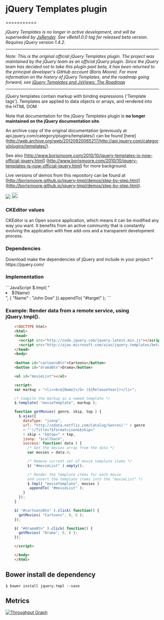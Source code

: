 # jQuery Templates plugin
===========

_jQuery Templates is no longer in active development, and will be superseded by <a href="http://github.com/borismoore/jsrender">JsRender</a>. See vBeta1.0.0 tag for released beta version. Requires jQuery version 1.4.2._

----

_Note: This is the original official jQuery Templates plugin. The project was maintained by the jQuery team as an official jQuery plugin. Since the jQuery team has decided not to take this plugin past beta, it has been returned to the principal developer's GitHub account (Boris Moore). For more information on the history of jQuery Templates, and the roadmap going forward, see <a  href="http://www.borismoore.com/2011/10/jquery-templates-and-jsviews-roadmap.html">jQuery Templates and JsViews: The Roadmap</a>_

----

jQuery templates contain markup with binding expressions ('Template tags'). Templates are applied to data objects or arrays, and rendered into the HTML DOM

Note that documentation for the _jQuery Templates_ plugin is **no longer maintained on the jQuery documentation site**. 

An archive copy of the original documentation (previously at api.jquery.com/category/plugins/templates/) can be found [here] (http://web.archive.org/web/20120920065217/http://api.jquery.com/category/plugins/templates/).

See also [http://www.borismoore.com/2010/10/jquery-templates-is-now-official-jquery.html] (http://www.borismoore.com/2010/10/jquery-templates-is-now-official-jquery.html) for more background.

Live versions of demos from this repository can be found at [http://borismoore.github.io/jquery-tmpl/demos/step-by-step.html] (http://borismoore.github.io/jquery-tmpl/demos/step-by-step.html).

<p>
  <a href="https://gitter.im/miamarti/jquery-tmpl?utm_source=badge&utm_medium=badge&utm_campaign=pr-badge" target="_blank"><img src="https://badges.gitter.im/Join%20Chat.svg"></a>
  <a href="http://waffle.io/miamarti/jquery-tmpl"><img alt='Stories in Ready' src='https://badge.waffle.io/miamarti/jquery-tmpl.svg?label=ready&title=Ready' height="21" /></a>
</p>

<h3>CKEditor values</h3>
CKEditor is an Open source application, which means it can be modified any way you want. It benefits from an active community that is constantly evolving the application with free add-ons and a transparent development process.

<h3>Dependencies</h3>
Download make the dependencies of jQuery and include in your project
* https://jquery.com/

<h3>Implementation</h3>
```JavaScript
    $.tmpl( "<li>${Name}</li>", { "Name" : "John Doe" }).appendTo( "#target" );
```


### Example: Render data from a remote service, using jQuery.tmpl().
```html
	<!DOCTYPE html>
	<html>
	<head>
	  <script src="http://code.jquery.com/jquery-latest.min.js"></script>
	  <script src="http://ajax.microsoft.com/ajax/jquery.templates/beta1/jquery.tmpl.min.js"></script>
	</head>
	<body>
	  
	<button id="cartoonsBtn">Cartoons</button>
	<button id="dramaBtn">Drama</button>

	<ul id="movieList"></ul>

	<script>
	var markup = "<li><b>${Name}</b> (${ReleaseYear})</li>";

	/* Compile the markup as a named template */
	$.template( "movieTemplate", markup );

	function getMovies( genre, skip, top ) {
	  $.ajax({
		dataType: "jsonp",
		url: "http://odata.netflix.com/Catalog/Genres('" + genre
		+ "')/Titles?$format=json&$skip="
		+ skip + "&$top=" + top,
		jsonp: "$callback",
		success: function( data ) {
		  /* Get the movies array from the data */
		  var movies = data.d;

		  /* Remove current set of movie template items */
		  $( "#movieList" ).empty();

		  /* Render the template items for each movie
		  and insert the template items into the "movieList" */
		  $.tmpl( "movieTemplate", movies )
		  .appendTo( "#movieList" );
		}
	  });
	}

	$( "#cartoonsBtn" ).click( function() {
	  getMovies( "Cartoons", 0, 6 );
	});

	$( "#dramaBtn" ).click( function() {
	  getMovies( "Drama", 0, 6 );
	});

	</script>

	</body>
	</html>
```

## Bower install de dependency
```
$ bower install jquery.tmpl --save
```

## Metrics

[![Throughput Graph](https://graphs.waffle.io/miamarti/jquery-tmpl/throughput.svg)](https://waffle.io/miamarti/jquery-tmpl/metrics/throughput)

